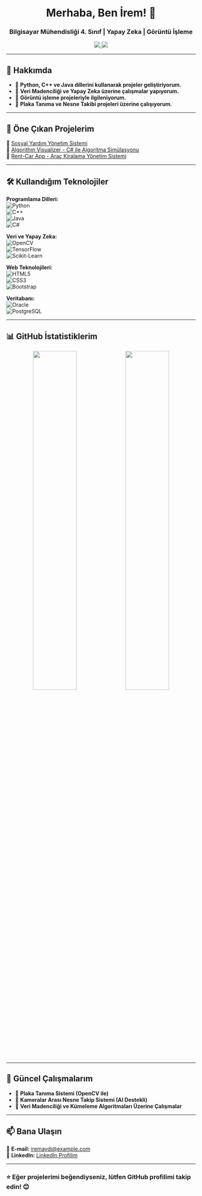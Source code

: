<h1 align="center">Merhaba, Ben İrem! 👋</h1>  
<h3 align="center">Bilgisayar Mühendisliği 4. Sınıf | Yapay Zeka | Görüntü İşleme</h3>  

<p align="center">
  <a href="https://www.linkedin.com/in/iremaydi/">
    <img src="https://img.shields.io/badge/LinkedIn-%230077B5.svg?style=for-the-badge&logo=linkedin&logoColor=white">
  </a>
  <a href="mailto:iremaydi@example.com">
    <img src="https://img.shields.io/badge/Gmail-D14836?style=for-the-badge&logo=gmail&logoColor=white">
  </a>
</p>

---

## 🚀 Hakkımda  
- 🔹 **Python, C++ ve Java dillerini kullanarak projeler geliştiriyorum.**  
- 🔹 **Veri Madenciliği ve Yapay Zeka üzerine çalışmalar yapıyorum.**  
- 🔹 **Görüntü işleme projeleriyle ilgileniyorum.**  
- 🔹 **Plaka Tanıma ve Nesne Takibi projeleri üzerine çalışıyorum.**  

---

## 📌 Öne Çıkan Projelerim  

🔹 [Sosyal Yardım Yönetim Sistemi](https://github.com/iremaydi/sosyal-yardim-JSF-Bootstrap-OracleSQL)  
🔹 [Algorithm Visualizer - C# ile Algoritma Simülasyonu](https://github.com/iremaydi/ce205-hw3-irem-aydin)  
🔹 [Rent-Car App - Araç Kiralama Yönetim Sistemi](https://github.com/iremaydi/rent-car-app)  

---

## 🛠️ Kullandığım Teknolojiler  
**Programlama Dilleri:**  
![Python](https://img.shields.io/badge/Python-3670A0?style=for-the-badge&logo=python&logoColor=white)  
![C++](https://img.shields.io/badge/C%2B%2B-%2300599C.svg?style=for-the-badge&logo=c%2B%2B&logoColor=white)  
![Java](https://img.shields.io/badge/Java-%23ED8B00.svg?style=for-the-badge&logo=java&logoColor=white)  
![C#](https://img.shields.io/badge/C%23-%23239120.svg?style=for-the-badge&logo=c-sharp&logoColor=white)  

**Veri ve Yapay Zeka:**  
![OpenCV](https://img.shields.io/badge/OpenCV-%23white.svg?style=for-the-badge&logo=opencv&logoColor=black)  
![TensorFlow](https://img.shields.io/badge/TensorFlow-FF6F00.svg?style=for-the-badge&logo=tensorflow&logoColor=white)  
![Scikit-Learn](https://img.shields.io/badge/Scikit%20Learn-F7931E.svg?style=for-the-badge&logo=scikit-learn&logoColor=white)  

**Web Teknolojileri:**  
![HTML5](https://img.shields.io/badge/HTML5-%23E34F26.svg?style=for-the-badge&logo=html5&logoColor=white)  
![CSS3](https://img.shields.io/badge/CSS3-%231572B6.svg?style=for-the-badge&logo=css3&logoColor=white)  
![Bootstrap](https://img.shields.io/badge/Bootstrap-%23563D7C.svg?style=for-the-badge&logo=bootstrap&logoColor=white)  

**Veritabanı:**  
![Oracle](https://img.shields.io/badge/Oracle-F80000.svg?style=for-the-badge&logo=oracle&logoColor=white)  
![PostgreSQL](https://img.shields.io/badge/PostgreSQL-316192.svg?style=for-the-badge&logo=postgresql&logoColor=white)  

---

## 📊 GitHub İstatistiklerim  
<p align="center">
  <img src="https://github-readme-stats.vercel.app/api?username=iremaydi&show_icons=true&theme=radical" width="48%">
  <img src="https://github-readme-streak-stats.herokuapp.com/?user=iremaydi&theme=radical" width="48%">
</p>

---

## 🎯 Güncel Çalışmalarım  
- 📌 **Plaka Tanıma Sistemi (OpenCV ile)**  
- 📌 **Kameralar Arası Nesne Takip Sistemi (AI Destekli)**  
- 📌 **Veri Madenciliği ve Kümeleme Algoritmaları Üzerine Çalışmalar**  

---

## 📫 Bana Ulaşın  
📧 **E-mail:** [iremaydi@example.com](mailto:iremaydi@example.com)  
💼 **LinkedIn:** [LinkedIn Profilim](https://www.linkedin.com/in/iremaydi/)  

---

### ⭐ **Eğer projelerimi beğendiyseniz, lütfen GitHub profilimi takip edin!** 😊  
